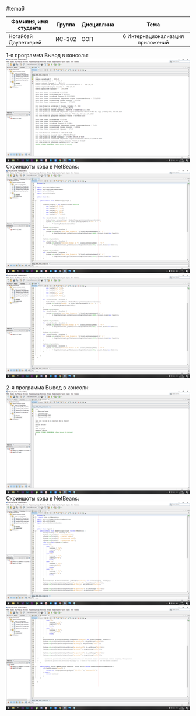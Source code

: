 #tema6

| Фамилия, имя студента | Группа    | Дисциплина  |Тема                              
| --------------------- |:---------:| ------------|:--------------------------------:|
| Ногайбай Даулеткерей  | ИС-302    | ООП         |6 Интернационализация приложений |

1-я программа
Вывод в консоли:
![ScreenShot](1.png)
Скриншоты кода в NetBeans:
![ScreenShot](2.png)
![ScreenShot](3.png)

2-я программа
Вывод в консоли:
![ScreenShot](4.png)
Скриншоты кода в NetBeans:
![ScreenShot](5.png)
![ScreenShot](6.png)

